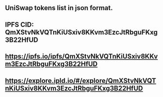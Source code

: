 ## UniSwap tokens list in json format.

## IPFS CID: QmXStvNkVQTnKiUSxiv8KKvm3EzcJtRbguFKxg3B22HfUD
## https://ipfs.io/ipfs/QmXStvNkVQTnKiUSxiv8KKvm3EzcJtRbguFKxg3B22HfUD
## https://explore.ipld.io/#/explore/QmXStvNkVQTnKiUSxiv8KKvm3EzcJtRbguFKxg3B22HfUD
